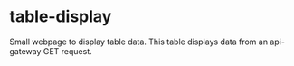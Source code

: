 # table-display

Small webpage to display table data. This table displays data from an api-gateway GET request.
